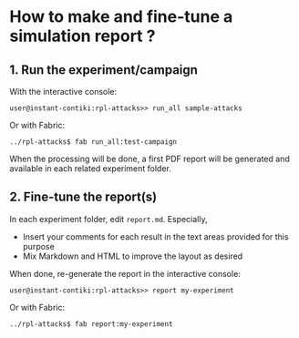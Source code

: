 # How to make and fine-tune a simulation report ?

## 1. Run the experiment/campaign

With the interactive console:
 
 ```
 user@instant-contiki:rpl-attacks>> run_all sample-attacks
 ```

Or with Fabric:

 ```
 ../rpl-attacks$ fab run_all:test-campaign
 ```
 
 When the processing will be done, a first PDF report will be generated and available in each related experiment folder.

## 2. Fine-tune the report(s)

In each experiment folder, edit `report.md`. Especially,

- Insert your comments for each result in the text areas provided for this purpose
- Mix Markdown and HTML to improve the layout as desired

When done, re-generate the report in the interactive console:

 ```
 user@instant-contiki:rpl-attacks>> report my-experiment
 ```

Or with Fabric:

 ```
 ../rpl-attacks$ fab report:my-experiment
 ```


